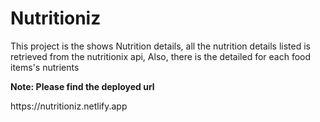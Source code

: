 <h1>Nutritioniz</h1>
<p>This project is the shows Nutrition details, all the nutrition details listed is retrieved from the nutritionix api, Also, there is the detailed for each food items's nutrients</p>

<p><b>Note: Please find the deployed url</b></p>
https://nutritioniz.netlify.app
